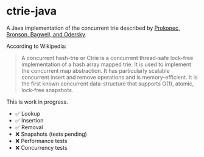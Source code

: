 # ctrie-java
A Java implementation of the concurrent trie described by [Prokopec, Bronson, Bagwell, and Odersky](http://aleksandar-prokopec.com/resources/docs/ctries-snapshot.pdf).

According to Wikipedia:

> A concurrent hash-trie or Ctrie is a concurrent thread-safe lock-free implementation of a hash array mapped trie. It is used to implement the concurrent map abstraction. It has particularly scalable concurrent insert and remove operations and is memory-efficient. It is the first known concurrent data-structure that supports O(1), atomic, lock-free snapshots.

This is work in progress.

- ✅ Lookup
- ✅ Insertion
- ✅ Removal
- ❌ Snapshots (tests pending)
- ❌ Performance tests
- ❌ Concurrency tests

